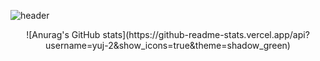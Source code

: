 

![header](https://capsule-render.vercel.app/api?type=cylinder&color=auto&height=300&section=header&text=HELLO&fontSize=90)



<div align=center>
  ![Anurag's GitHub stats](https://github-readme-stats.vercel.app/api?username=yuj-2&show_icons=true&theme=shadow_green)
</div>
